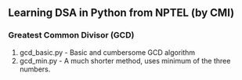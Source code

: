 ## Learning DSA in Python from NPTEL (by CMI)

### Greatest Common Divisor (GCD)
1. gcd_basic.py - Basic and cumbersome GCD algorithm
2. gcd_min.py - A much shorter method, uses minimum of the three numbers.